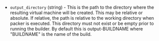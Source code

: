 <!-- Code generated from the comments of the OutputConfig struct in builder/vmware/common/output_config.go; DO NOT EDIT MANUALLY -->

-   `output_directory` (string) - This is the path to the directory where the
resulting virtual machine will be created. This may be relative or absolute.
If relative, the path is relative to the working directory when packer
is executed. This directory must not exist or be empty prior to running
the builder. By default this is output-BUILDNAME where "BUILDNAME" is the
name of the build.
